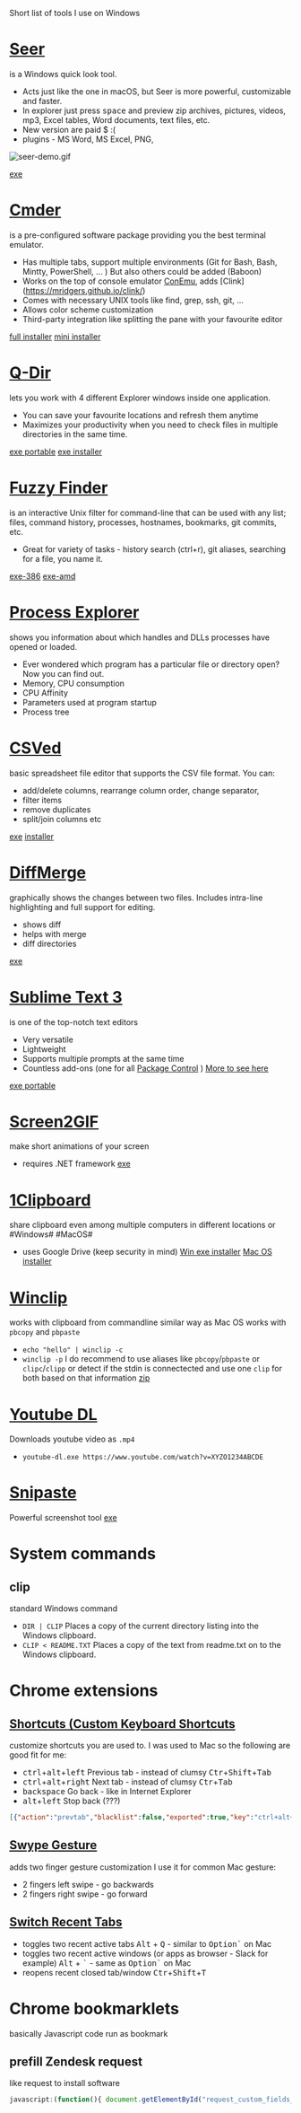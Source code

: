 Short list of tools I use on Windows
# [Seer](http://1218.io/seer/screenshot.html)
is a Windows quick look tool.
* Acts just like the one in macOS, but Seer is more powerful, customizable and faster.
* In explorer just press <kbd>space</kbd> and preview zip archives, pictures, videos, mp3, Excel tables, Word documents, text files, etc.
* New version are paid $ :(
* plugins - MS Word, MS Excel, PNG, 
<div align="left">
  
![seer-demo.gif ](seer-demo.gif?v=140&s=320)

</div>


[exe](https://sourceforge.net/projects/ccseer/files/latest/download)
# [Cmder](http://cmder.net/) 
is a pre-configured software package providing you the best terminal emulator.
* Has multiple tabs, support multiple environments (Git for Bash, Bash, Mintty, PowerShell, ... ) But also others could be added (Baboon)
* Works on the top of console emulator [ConEmu](https://conemu.github.io/), adds [Clink] (https://mridgers.github.io/clink/)
* Comes with necessary UNIX tools like find, grep, ssh, git, ...
* Allows color scheme customization
* Third-party integration like splitting the pane with your favourite editor 

[full installer](https://github.com/cmderdev/cmder/releases/download/v1.3.5/cmder.zip)
[mini installer](https://github.com/cmderdev/cmder/releases/download/v1.3.5/cmder_mini.zip)
# [Q-Dir](http://softwareok.com/?seite=Freeware/Q-Dir)
lets you work with 4 different Explorer windows inside one application.
* You can save your favourite locations and refresh them anytime
* Maximizes your productivity when you need to check files in multiple directories in the same time.

[exe portable](https://www.softwareok.com/?Download=Q-Dir&goto=../Download/Q-Dir_Portable_x64.zip)
[exe installer](https://www.softwareok.com/?Download=Q-Dir&goto=../Download/Q-Dir_Installer_x64.zip)
# [Fuzzy Finder](https://github.com/junegunn/fzf)
is an interactive Unix filter for command-line that can be used with any list; files, command history, processes, hostnames, bookmarks, git commits, etc.
* Great for variety of tasks - history search (ctrl+r), git aliases, searching for a file, you name it.

[exe-386](https://github.com/junegunn/fzf-bin/releases/download/0.17.3/fzf-0.17.3-windows_386.zip)
[exe-amd]( https://github.com/junegunn/fzf-bin/releases/download/0.17.3/fzf-0.17.3-windows_amd64.zip)
# [Process Explorer](https://docs.microsoft.com/en-us/sysinternals/downloads/process-explorer)
shows you information about which handles and DLLs processes have opened or loaded.
* Ever wondered which program has a particular file or directory open? Now you can find out. 
* Memory, CPU consumption
* CPU Affinity
* Parameters used at program startup
* Process tree
# [CSVed](http://csved.sjfrancke.nl/index.html)
basic spreadsheet file editor that supports the CSV file format. You can:
* add/delete columns, rearrange column order, change separator, 
* filter items
* remove duplicates
* split/join columns etc

[exe](http://home.hccnet.nl/s.j.francke/csved/CSVed.zip) 
[installer](http://home.hccnet.nl/s.j.francke/csved/csvedsetup.exe)
# [DiffMerge](https://sourcegear.com/diffmerge/)
graphically shows the changes between two files. Includes intra-line highlighting and full support for editing.
* shows diff
* helps with merge
* diff directories

[exe](https://download.sysinternals.com/files/ProcessExplorer.zip)

# [Sublime Text 3](https://download.sysinternals.com/files/ProcessExplorer.zip)
is one of the top-notch text editors
* Very versatile
* Lightweight
* Supports multiple prompts at the same time
* Countless add-ons (one for all [Package Control](https://packagecontrol.io/) )
[More to see here](docs/sublime.md)

[exe portable](https://download.sublimetext.com/Sublime%20Text%20Build%203170%20x64.zip)

# [Screen2GIF](http://www.screentogif.com/)
make short animations of your screen
- requires .NET framework
[exe](http://www.screentogif.com/)

# [1Clipboard](http://1clipboard.io/)
share clipboard even among multiple computers in different locations or 
#Windows# #MacOS#
* uses Google Drive (keep security in mind)
[Win exe installer](http://1clipboard.io/download/windows/1ClipboardSetup.exe)
[Mac OS installer](http://1clipboard.io/download/darwin/1Clipboard.dmg)
# [Winclip](http://dmst.aueb.gr/dds/sw/outwit/winclip.html)
works with clipboard from commandline
similar way as Mac OS works with `pbcopy` and `pbpaste`
* `echo "hello" | winclip -c` 
* `winclip -p`
I do recommend to use aliases like `pbcopy`/`pbpaste` or `clipc`/`clipp` or detect if the stdin is connectected and use one `clip` for both based on that information
[zip](http://dmst.aueb.gr/dds/sw/outwit/outwit-bin-1.25.zip)
# [Youtube DL](http://rg3.github.io/youtube-dl/download.html)
Downloads youtube video as `.mp4`
* `youtube-dl.exe https://www.youtube.com/watch?v=XYZO1234ABCDE`
# [Snipaste](https://www.snipaste.com/)
Powerful screenshot tool
[exe](https://dl.snipaste.com/win-x64)

# System commands
## clip
standard Windows command
* `DIR | CLIP` Places a copy of the current directory listing into the Windows clipboard. 
* `CLIP < README.TXT` Places a copy of the text from readme.txt on to the Windows clipboard.
# Chrome extensions
## [Shortcuts (Custom Keyboard Shortcuts](https://chrome.google.com/webstore/detail/shortkeys-custom-keyboard/logpjaacgmcbpdkdchjiaagddngobkck?utm_source=chrome-app-launcher-info-dialog)
customize shortcuts you are used to. I was used to Mac so the following are good fit for me:
* <kbd>ctrl</kbd>+<kbd>alt</kbd>+<kbd>left</kbd> Previous tab - instead of clumsy <kbd>Ctr</kbd>+<kbd>Shift</kbd>+<kbd>Tab</kbd>
* <kbd>ctrl</kbd>+<kbd>alt</kbd>+<kbd>right</kbd> Next tab - instead of clumsy <kbd>Ctr</kbd>+<kbd>Tab</kbd>
* <kbd>backspace</kbd> Go back - like in Internet Explorer
* <kbd>alt</kbd>+<kbd>left</kbd> Stop back (???)
```json
[{"action":"prevtab","blacklist":false,"exported":true,"key":"ctrl+alt+left","open":false,"sites":"*mail.google.com*","sitesArray":["*mail.google.com*"]},{"action":"nexttab","blacklist":false,"exported":true,"key":"ctrl+alt+right","open":false,"sites":"*mail.google.com*","sitesArray":["*mail.google.com*"]},{"action":"back","blacklist":false,"exported":true,"key":"backspace","open":false,"sites":"*mail.google.com*","sitesArray":["*mail.google.com*"]},{"action":"disable","activeInInputs":true,"blacklist":false,"customName":"stop back","exported":true,"key":"alt+left","open":false,"sites":"*mail.google.com*","sitesArray":["*mail.google.com*"]}]
```
## [Swype Gesture](https://chrome.google.com/webstore/detail/swipe-gesture/mgegfjnccpnkdppohmfgnjalkediapkc?utm_source=chrome-app-launcher-info-dialog)
adds two finger gesture customization
I use it for common Mac gesture:
* 2 fingers left swipe - go backwards
* 2 fingers right swipe - go forward

## [Switch Recent Tabs](https://chrome.google.com/webstore/detail/switch-recent-tabs/odhjcgnlbagjllfbilicalpigimhdcll?utm_source=chrome-app-launcher-info-dialog)

* toggles two recent active tabs <kbd>Alt</kbd> + <kbd>Q</kbd> - similar to <kbd>Option</kbd><kbd>\`</kbd> on Mac
* toggles two recent active windows (or apps as browser - Slack for example) <kbd>Alt</kbd> + <kbd>\`</kbd> - same as <kbd>Option</kbd><kbd>`</kbd> on Mac
* reopens recent closed tab/window <kbd>Ctr</kbd>+<kbd>Shift</kbd>+<kbd>T</kbd>

# Chrome bookmarklets
basically Javascript code run as bookmark
## prefill Zendesk request
like request to install software
```javascript
javascript:(function(){ document.getElementById("request_custom_fields_22718993").value="czech_republic"; document.getElementById("request_custom_fields_29168837").value="of_it"; document.getElementById("request_custom_fields_20963211").value="helpdesk_1"; document.getElementById("request_collaborators_").value="ilya.tarasyuk@4finance.com";}  () )
```
